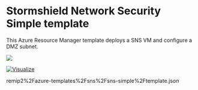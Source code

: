 # Stormshield Network Security Simple template

This Azure Resource Manager template deploys a SNS VM and configure a DMZ subnet.

<a href="https://portal.azure.com/#create/Microsoft.Template/uri/https%3A%2F%2Fraw.githubusercontent.com%2Fremip2%2Fazure-templates%2Fsns%2Fsns-simple%2Ftemplate.json" target="_blank">
    <img src="http://azuredeploy.net/deploybutton.png"/>
</a>

[![Visualize](http://armviz.io/visualizebutton.png)](http://armviz.io/#/?load=https://raw.githubusercontent.com/remip2/azure-templates/sns/sns-simple/template.json")



remip2%2Fazure-templates%2Fsns%2Fsns-simple%2Ftemplate.json